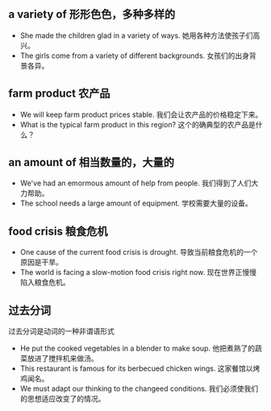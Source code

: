 ## a variety of 形形色色，多种多样的
* She made the children glad in a variety of ways. 她用各种方法使孩子们高兴。
* The girls come from a variety of different backgrounds. 女孩们的出身背景各异。

## farm product 农产品
* We will keep farm product prices stable. 我们会让农产品的价格稳定下来。
* What is the typical farm product in this region? 这个的确典型的农产品是什么？

## an amount of 相当数量的，大量的
* We've had an emormous amount of help from people. 我们得到了人们大力帮助。
* The school needs a large amount of equipment. 学校需要大量的设备。

## food crisis 粮食危机
* One cause of the current food crisis is drought. 导致当前粮食危机的一个原因是干旱。
* The world is facing a slow-motion food crisis right now. 现在世界正慢慢陷入粮食危机。


## 过去分词
过去分词是动词的一种非谓语形式
* He put the cooked vegetables in a blender to make soup. 他把煮熟了的蔬菜放进了搅拌机来做汤。
* This restaurant is famous for its berbecued chicken wings. 这家餐馆以烤鸡闻名。
* We must adapt our thinking to the changeed conditions. 我们必须使我们的思想适应改变了的情况。
